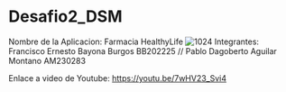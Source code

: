 # Desafio2_DSM
Nombre de la Aplicacion: Farmacia HealthyLife
![1024](https://github.com/user-attachments/assets/f835b696-0b2e-49e8-819d-ee3984cb3b27)
Integrantes: 
Francisco Ernesto Bayona Burgos  BB202225 //
Pablo Dagoberto Aguilar Montano  AM230283
             
Enlace a video de Youtube: https://youtu.be/7wHV23_Svi4
